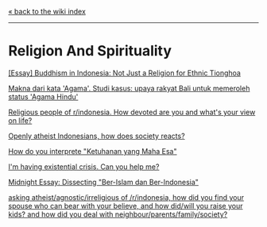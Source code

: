 [« back to the wiki index](https://www.reddit.com/r/indonesia/wiki/index)

---

# **Religion And Spirituality**

[[Essay] Buddhism in Indonesia: Not Just a Religion for Ethnic Tionghoa](https://www.reddit.com/r/indonesia/comments/dtb3j5/essay_buddhism_in_indonesia_not_just_a_religion/)

[Makna dari kata 'Agama'. Studi kasus: upaya rakyat Bali untuk memeroleh status 'Agama Hindu'](https://www.reddit.com/r/indonesia/comments/aat6um/makna_dari_kata_agama_studi_kasus_upaya_rakyat/)

[Religious people of r/indonesia. How devoted are you and what's your view on life?](http://www.reddit.com/r/indonesia/comments/2nmz8c/serious_religious_people_of_rindonesia_how/)

[Openly atheist Indonesians, how does society reacts?](http://www.reddit.com/r/indonesia/comments/2au9zl/openly_atheist_indonesians_how_does_society_reacts/)

[How do you interprete "Ketuhanan yang Maha Esa"](http://www.reddit.com/r/indonesia/comments/246g7u/how_do_you_interprete_ketuhanan_yang_maha_esa/)

[I'm having existential crisis. Can you help me?](http://www.reddit.com/r/indonesia/comments/2heyyz/im_having_existential_crisis_can_you_help_me/)

[Midnight Essay: Dissecting "Ber-Islam dan Ber-Indonesia"](http://www.reddit.com/r/indonesia/comments/2s3mhz/midnight_essay_dissecting_berislam_dan/)

[asking atheist/agnostic/irreligious of /r/indonesia, how did you find your spouse who can bear with your believe, and how did/will you raise your kids? and how did you deal with neighbour/parents/family/society?](http://www.reddit.com/r/indonesia/comments/2nkj8u/asking_atheistagnosticirreligious_of_rindonesia/)